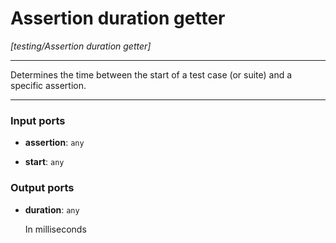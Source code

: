# Assertion duration getter

_[testing/Assertion duration getter]_

---

Determines the time between the start of a test case (or suite) and a specific assertion.  

---

### Input ports

* __assertion__: ` any `


* __start__: ` any `

### Output ports

* __duration__: ` any `


    In milliseconds  

